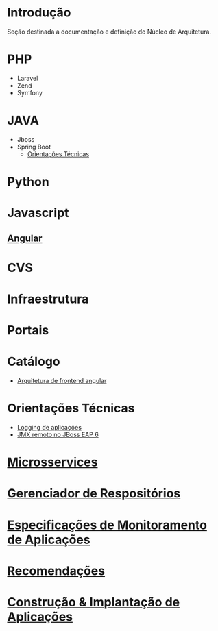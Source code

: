 # Introdução

Seção destinada a documentação e definição do Núcleo de Arquitetura.

# PHP
* Laravel
* Zend
* Symfony

# JAVA
* Jboss
* Spring Boot
  * [Orientações Técnicas](java/springboot/orientacoes-tecnicas.md)

# Python

# Javascript
## [Angular](javascript/angular.md)

# CVS

# Infraestrutura

# Portais

# Catálogo
* [Arquitetura de frontend angular](catalogo/frontend.md)

# Orientações Técnicas
* [Logging de aplicações](orientacoes-tecnicas/logback.md)
* [JMX remoto no JBoss EAP 6](orientacoes-tecnicas/jmx-remote-jboss-eap6.md)

# [Microsservices](arquitetura/arquitetura/microsservice.md)

# [Gerenciador de Respositórios](arquitetura/arquitetura/repository-manager.md)

# [Especificações de Monitoramento de Aplicações](arquitetura/arquitetura/monitoramento-aplicacoes.md)

# [Recomendações](arquitetura/arquitetura/recomendacoes.md)

# [Construção & Implantação de Aplicações](arquitetura/arquitetura/release-and-deploy.md)
